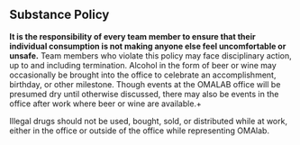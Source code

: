 ## Substance Policy

**It is the responsibility of every team member to ensure that their individual consumption is not making anyone else feel uncomfortable or unsafe.** Team members who violate this policy may face disciplinary action, up to and including termination. Alcohol in the form of beer or wine may occasionally be brought into the office to celebrate an accomplishment, birthday, or other milestone. Though events at the OMALAB office will be presumed dry until otherwise discussed, there may also be events in the office after work where beer or wine are available.+

Illegal drugs should not be used, bought, sold, or distributed while at work, either in the office or outside of the office while representing OMAlab.

